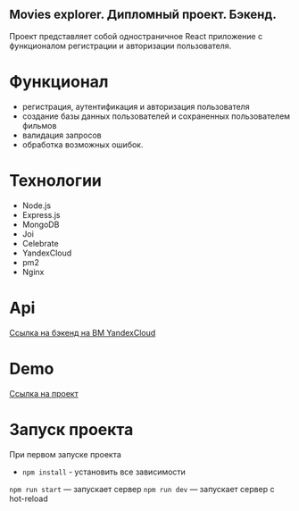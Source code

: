 ## Movies explorer. Дипломный проект. Бэкенд.

Проект представляет собой одностраничное React приложение с функционалом регистрации и авторизации пользователя.

# Функционал

* регистрация, аутентификация и авторизация пользователя
* создание базы данных пользователей и сохраненных пользователем фильмов
* валидация запросов
* обработка возможных ошибок.  

# Технологии  

* Node.js
* Express.js
* MongoDB
* Joi
* Celebrate
* YandexCloud
* pm2
* Nginx

# Api

[Ссылка на бэкенд на ВМ YandexCloud](http://api.movies-explorer.mlaps.nomorepartiesxyz.ru/)

# Demo

[Ссылка на проект](http://movies-explorer.mlaps.nomoredomains.icu/)

# Запуск проекта

При первом запуске проекта

* `npm install` - установить все зависимости

`npm run start` — запускает сервер
`npm run dev` — запускает сервер с hot-reload
